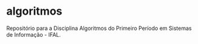 # algoritmos
Repositório para a Disciplina Algoritmos do Primeiro Período em Sistemas de Informação - IFAL.

